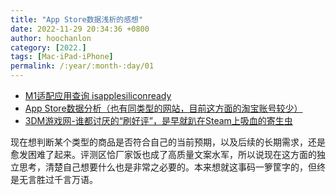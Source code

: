 ```yaml
---
title: "App Store数据浅析的感想"
date: 2022-11-29 20:34:36 +0800
author: hoochanlon
category: [2022.]
tags: [Mac·iPad·iPhone]
permalink: /:year/:month-:day/01
---
```


* [M1适配应用查询 isapplesiliconready](https://isapplesiliconready.com/zh/for/m1 )
* [App Store数据分析（也有同类型的网站，目前这方面的淘宝账号较少）](https://www.cqaso.com/apps/1521130449/version?country=CN )
* [3DM游戏网-谁都讨厌的“刷好评”，是早就趴在Steam上吸血的寄生虫](https://mp.weixin.qq.com/s/ckLywqv2Egv8KIBhUAhERQ )

<!-- more -->

现在想判断某个类型的商品是否符合自己的当前预期，以及后续的长期需求，还是愈发困难了起来。评测区恰厂家饭也成了高质量文案水军，所以说现在这方面的独立思考，清楚自己想要什么也是非常之必要的。本来想就这事码一箩筐字的，但终是无言胜过千言万语。